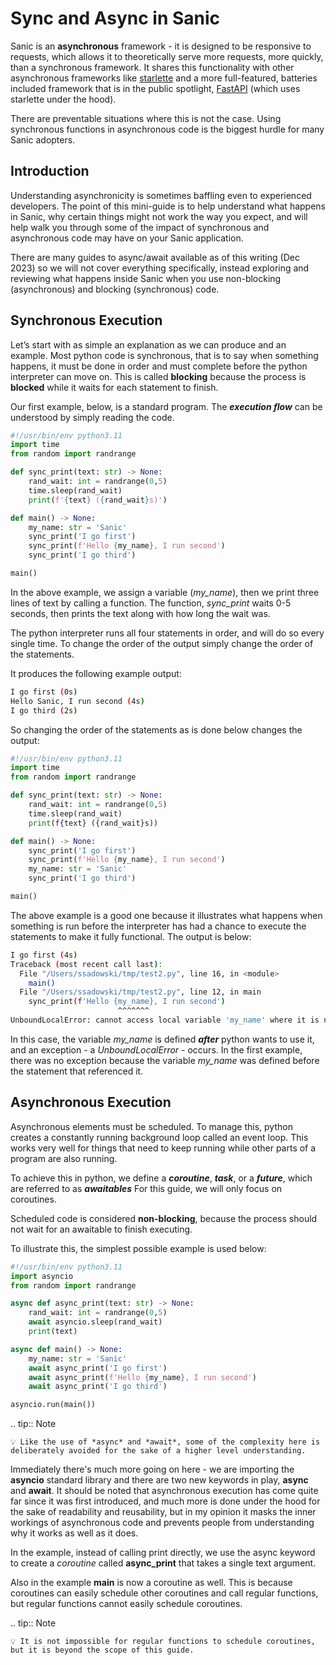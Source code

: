 # Sync and Async in Sanic

Sanic is an **asynchronous** framework - it is designed to be responsive to requests, which allows it to theoretically serve more requests, more quickly, than a synchronous framework. It shares this functionality with other asynchronous frameworks like [starlette](https://www.starlette.io/) and a more full-featured, batteries included framework that is in the public spotlight, [FastAPI](https://fastapi.tiangolo.com/) (which uses starlette under the hood).

There are preventable situations where this is not the case. Using synchronous functions in asynchronous code is the biggest hurdle for many Sanic adopters.

## Introduction
Understanding asynchronicity is sometimes baffling even to experienced developers. The point of this mini-guide is to help understand what happens in Sanic, why certain things might not work the way you expect, and will help walk you through some of the impact of synchronous and asynchronous code may have on your Sanic application.

There are many guides to async/await available as of this writing (Dec 2023) so we will not cover everything specifically, instead exploring and reviewing what happens inside Sanic when you use non-blocking (asynchronous) and blocking (synchronous) code.

## Synchronous Execution
Let’s start with as simple an explanation as we can produce and an example. Most python code is synchronous, that is to say when something happens, it must be done in order and must complete before the python interpreter can move on. This is called **blocking** because the process is **blocked** while it waits for each statement to finish.

Our first example, below, is a standard program. The ***execution flow*** can be understood by simply reading the code.

```py test1.py
#!/usr/bin/env python3.11
import time
from random import randrange

def sync_print(text: str) -> None:
    rand_wait: int = randrange(0,5)
    time.sleep(rand_wait)
    print(f'{text} ({rand_wait}s)')

def main() -> None:
    my_name: str = 'Sanic'
    sync_print('I go first')
    sync_print(f'Hello {my_name}, I run second')
    sync_print('I go third')

main()
```

In the above example, we assign a variable (*my_name*), then we print three lines of text by calling a function. The function, *sync_print* waits 0-5 seconds, then prints the text along with how long the wait was.

The python interpreter runs all four statements in order, and will do so every single time. To change the order of the output simply change the order of the statements.

It produces the following example output:
```sh
I go first (0s)
Hello Sanic, I run second (4s)
I go third (2s)
```

So changing the order of the statements as is done below changes the output:

```py test2.py
#!/usr/bin/env python3.11
import time
from random import randrange

def sync_print(text: str) -> None:
    rand_wait: int = randrange(0,5)
    time.sleep(rand_wait)
    print(f{text} ({rand_wait}s))

def main() -> None:
    sync_print('I go first')
    sync_print(f'Hello {my_name}, I run second')
    my_name: str = 'Sanic'
    sync_print('I go third')

main()
```

The above example is a good one because it illustrates what happens when something is run before the interpreter has had a chance to execute the statements to make it fully functional. The output is below:

```sh
I go first (4s)
Traceback (most recent call last):
  File "/Users/ssadowski/tmp/test2.py", line 16, in <module>
    main()
  File "/Users/ssadowski/tmp/test2.py", line 12, in main
    sync_print(f'Hello {my_name}, I run second')
                        ^^^^^^^
UnboundLocalError: cannot access local variable 'my_name' where it is not associated with a value
```
In this case, the variable *my_name* is defined ***after*** python wants to use it, and an exception - a *UnboundLocalError* - occurs. In the first example, there was no exception because the variable *my_name* was defined before the statement that referenced it.

## Asynchronous Execution

Asynchronous elements must be scheduled. To manage this, python creates a constantly running background loop called an event loop. This works very well for things that need to keep running while other parts of a program are also running.

To achieve this in python, we define a ***coroutine***, ***task***, or a ***future***, which are referred to as ***awaitables*** For this guide, we will only focus on coroutines.

Scheduled code is considered **non-blocking**, because the process should not wait for an awaitable to finish executing.

To illustrate this, the simplest possible example is used below:

```py test3.py
#!/usr/bin/env python3.11
import asyncio
from random import randrange

async def async_print(text: str) -> None:
    rand_wait: int = randrange(0,5)
    await asyncio.sleep(rand_wait)
    print(text)

async def main() -> None:
    my_name: str = 'Sanic'
    await async_print('I go first')
    await async_print(f'Hello {my_name}, I run second')
    await async_print('I go third')

asyncio.run(main())
```

.. tip:: Note

    💡 Like the use of *async* and *await*, some of the complexity here is deliberately avoided for the sake of a higher level understanding.

Immediately there's much more going on here - we are importing the **asyncio** standard library and there are two new keywords in play, **async** and **await**. It should be noted that asynchronous execution has come quite far since it was first introduced, and much more is done under the hood for the sake of readability and reusability, but in my opinion it masks the inner workings of asynchronous code and prevents people from understanding why it works as well as it does.

In the example, instead of calling print directly, we use the async keyword to create a *coroutine* called **async_print** that takes a single text argument.

Also in the example **main** is now a coroutine as well. This is because coroutines can easily schedule other coroutines and call regular functions, but regular functions cannot easily schedule coroutines.

.. tip:: Note

    💡 It is not impossible for regular functions to schedule coroutines, but it is beyond the scope of this guide.


